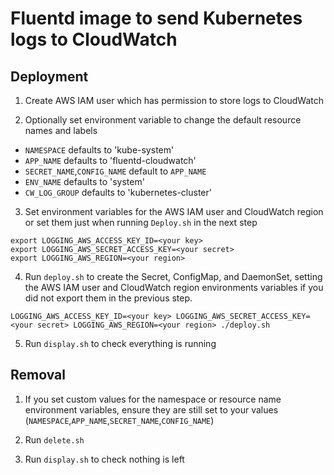 # Fluentd image to send Kubernetes logs to CloudWatch

## Deployment

1. Create AWS IAM user which has permission to store logs to CloudWatch

2. Optionally set environment variable to change the default resource names and labels

- `NAMESPACE` defaults to 'kube-system'
- `APP_NAME` defaults to 'fluentd-cloudwatch'
- `SECRET_NAME`,`CONFIG_NAME` default to `APP_NAME`
- `ENV_NAME` defaults to 'system'
- `CW_LOG_GROUP` defaults to 'kubernetes-cluster'

3. Set environment variables for the AWS IAM user and CloudWatch region or set them just when running `Deploy.sh` in the next step
```
export LOGGING_AWS_ACCESS_KEY_ID=<your key>
export LOGGING_AWS_SECRET_ACCESS_KEY=<your secret>
export LOGGING_AWS_REGION=<your region>
```

4. Run `deploy.sh` to create the Secret, ConfigMap, and DaemonSet, setting the AWS IAM user and CloudWatch region environments variables if you did not export them in the previous step.
```
LOGGING_AWS_ACCESS_KEY_ID=<your key> LOGGING_AWS_SECRET_ACCESS_KEY=<your secret> LOGGING_AWS_REGION=<your region> ./deploy.sh
```

5. Run `display.sh` to check everything is running

## Removal

1. If you set custom values for the namespace or resource name environment variables, 
ensure they are still set to your values (`NAMESPACE`,`APP_NAME`,`SECRET_NAME`,`CONFIG_NAME`)

2. Run `delete.sh`

3. Run `display.sh` to check nothing is left
